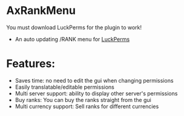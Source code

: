 # AxRankMenu

<note>You must download LuckPerms for the plugin to work!</note>

* An auto updating /RANK menu for <font color="#1f67ff">[LuckPerms](https://luckperms.net/)</font>

# Features:
* Saves time: no need to edit the gui when changing permissions
* Easily translatable/editable permissions
* Multi server support: ability to display other server's permissions
* Buy ranks: You can buy the ranks straight from the gui
* Multi currency support: Sell ranks for different currencies